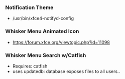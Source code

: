 ### Notification Theme
- /usr/bin/xfce4-notifyd-config

### Whisker Menu Animated Icon
- https://forum.xfce.org/viewtopic.php?id=11098

### Whisker Menu Search w/Catfish
- Requires: catfish
- uses updatedb: database exposes files to all users..
